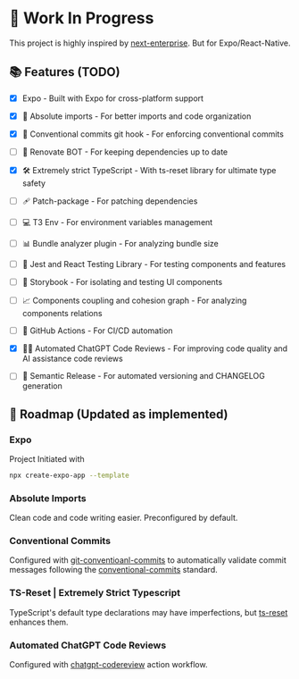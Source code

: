 # 🚧 Work In Progress
This project is highly inspired by [next-enterprise](https://github.com/Blazity/next-enterprise). But for Expo/React-Native.

## 📚 Features (TODO)

- [X] Expo - Built with Expo for cross-platform support
- [X] 🎯 Absolute imports - For better imports and code organization
- [X] 📝 Conventional commits git hook - For enforcing conventional commits
- [ ] 🤖 Renovate BOT - For keeping dependencies up to date
- [X] 🛠️ Extremely strict TypeScript - With ts-reset library for ultimate type safety
- [ ] 🩹 Patch-package - For patching dependencies
- [ ] 💻 T3 Env - For environment variables management
- [ ] 📊 Bundle analyzer plugin - For analyzing bundle size
- [ ] 🧪 Jest and React Testing Library - For testing components and features
- [ ] 📕 Storybook - For isolating and testing UI components
- [ ] 📈 Components coupling and cohesion graph - For analyzing components relations
- [ ] 🚀 GitHub Actions - For CI/CD automation
- [X] 🤖🧠 Automated ChatGPT Code Reviews - For improving code quality and AI assistance code reviews
- [ ] 🚢 Semantic Release - For automated versioning and CHANGELOG generation


## 🚦 Roadmap (Updated as implemented)

### Expo
Project Initiated with
```sh
npx create-expo-app --template
```

### Absolute Imports
Clean code and code writing easier.
Preconfigured by default.

### Conventional Commits
Configured with [git-conventioanl-commits](https://github.com/qoomon/git-conventional-commits) to automatically validate commit messages following the [conventional-commits](https://www.conventionalcommits.org/en/v1.0.0/) standard.

### TS-Reset | Extremely Strict Typescript
TypeScript's default type declarations may have imperfections, but [ts-reset](https://github.com/total-typescript/ts-reset) enhances them.

### Automated ChatGPT Code Reviews
Configured with [chatgpt-codereview](https://github.com/anc95/ChatGPT-CodeReview) action workflow.
